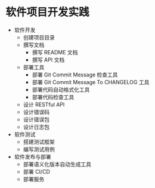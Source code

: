 # 软件项目开发实践

- 软件开发
  - 创建项目目录
  - 撰写文档
    - 撰写 README 文档
    - 撰写 API 文档
  - 部署工具
    - 部署 Git Commit Message 检查工具
    - 部署 Git Commit Message To CHANGELOG 工具
    - 部署代码自动格式化工具
    - 部署代码检查工具
  - 设计 RESTful API
  - 设计错误码
  - 设计错误包
  - 设计日志包
- 软件测试
  - 搭建测试框架
  - 编写测试用例
- 软件发布与部署
  - 部署语义化版本自动生成工具
  - 部署 CI/CD
  - 部署服务
